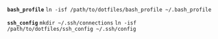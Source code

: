 
**`bash_profile`**
`ln -isf /path/to/dotfiles/bash_profile ~/.bash_profile`

**`ssh_config`**
`mkdir ~/.ssh/connections`
`ln -isf /path/to/dotfiles/ssh_config ~/.ssh/config`
